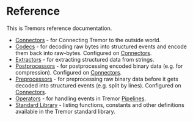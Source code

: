 # Reference

This is Tremors reference documentation.

* [Connectors] - for Connecting Tremor to the outside world.
* [Codecs](./codecs) - for decoding raw bytes into structured events and encode them back into raw-bytes. Configured on [Connectors].
* [Extractors](./extractors) - for extracting structured data from strings.
* [Postprocessors](./postprocessors) - for postprocessing encoded binary data (e.g. for compression). Configured on [Connectors].
* [Preprocessors](./preprocessors) - for preprocessing raw binary data before it gets decoded into structured events (e.g. split by lines). Configured on [Connectors].
* [Operators](./operators) - for handling events in Tremor [Pipelines](../language/pipelines).
* [Standard Library](./stdlib) - listing functions, constants and other definitions available in the Tremor standard library. 

[Connectors]: ./connectors